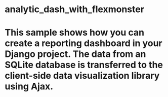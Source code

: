 # analytic_dash_with_flexmonster
# This sample shows how you can create a reporting dashboard in your Django project. The data from an SQLite database is transferred to the client-side data visualization library using Ajax.
